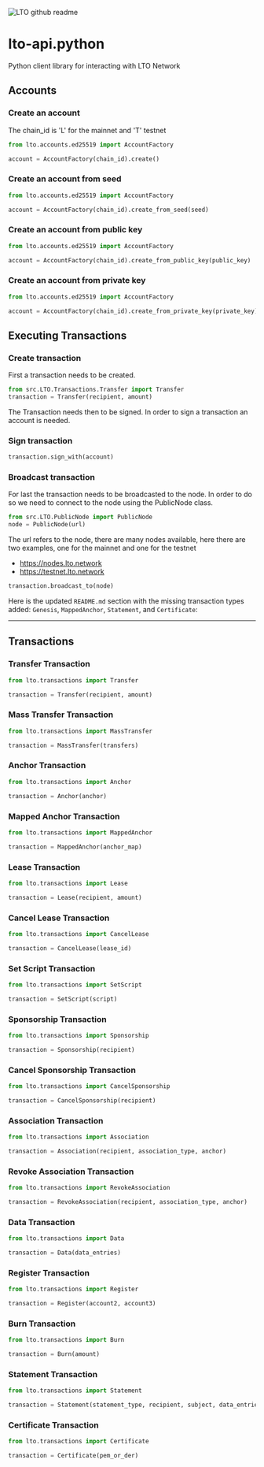 ![LTO github readme](https://user-images.githubusercontent.com/100821/196711741-96cd4ba5-932a-4e95-b420-42d4d61c21fd.png)

# lto-api.python
Python client library for interacting with LTO Network


## Accounts

### Create an account
The chain_id is 'L' for the mainnet and 'T' testnet

```python
from lto.accounts.ed25519 import AccountFactory

account = AccountFactory(chain_id).create()
```
### Create an account from seed

```python
from lto.accounts.ed25519 import AccountFactory

account = AccountFactory(chain_id).create_from_seed(seed)
```

### Create an account from public key

```python
from lto.accounts.ed25519 import AccountFactory

account = AccountFactory(chain_id).create_from_public_key(public_key)
```

### Create an account from private key

```python
from lto.accounts.ed25519 import AccountFactory

account = AccountFactory(chain_id).create_from_private_key(private_key)
```

## Executing Transactions

### Create transaction
First a transaction needs to be created.

```python
from src.LTO.Transactions.Transfer import Transfer
transaction = Transfer(recipient, amount)
```

The Transaction needs then to be signed.  In order to sign a transaction an account is needed.

### Sign transaction

```python
transaction.sign_with(account)
```
### Broadcast transaction

For last the transaction needs to be broadcasted to the node. In order to do so we need to connect to the node using the PublicNode class.

```python
from src.LTO.PublicNode import PublicNode
node = PublicNode(url)
```
The url refers to the node, there are many nodes available, here there are two examples, one for the mainnet and one for the testnet

* https://nodes.lto.network
* https://testnet.lto.network

```python
transaction.broadcast_to(node)
```

Here is the updated `README.md` section with the missing transaction types added: `Genesis`, `MappedAnchor`, `Statement`, and `Certificate`:

---

## Transactions

### Transfer Transaction

```python
from lto.transactions import Transfer

transaction = Transfer(recipient, amount)
```

### Mass Transfer Transaction

```python
from lto.transactions import MassTransfer

transaction = MassTransfer(transfers)
```

### Anchor Transaction

```python
from lto.transactions import Anchor

transaction = Anchor(anchor)
```

### Mapped Anchor Transaction

```python
from lto.transactions import MappedAnchor

transaction = MappedAnchor(anchor_map)
```

### Lease Transaction

```python
from lto.transactions import Lease

transaction = Lease(recipient, amount)
```

### Cancel Lease Transaction

```python
from lto.transactions import CancelLease

transaction = CancelLease(lease_id)
```

### Set Script Transaction

```python
from lto.transactions import SetScript

transaction = SetScript(script)
```

### Sponsorship Transaction

```python
from lto.transactions import Sponsorship

transaction = Sponsorship(recipient)
```

### Cancel Sponsorship Transaction

```python
from lto.transactions import CancelSponsorship

transaction = CancelSponsorship(recipient)
```

### Association Transaction

```python
from lto.transactions import Association

transaction = Association(recipient, association_type, anchor)
```

### Revoke Association Transaction

```python
from lto.transactions import RevokeAssociation

transaction = RevokeAssociation(recipient, association_type, anchor)
```

### Data Transaction

```python
from lto.transactions import Data

transaction = Data(data_entries)
```

### Register Transaction

```python
from lto.transactions import Register

transaction = Register(account2, account3)
```

### Burn Transaction

```python
from lto.transactions import Burn

transaction = Burn(amount)
```

### Statement Transaction

```python
from lto.transactions import Statement

transaction = Statement(statement_type, recipient, subject, data_entries)
```

### Certificate Transaction

```python
from lto.transactions import Certificate

transaction = Certificate(pem_or_der)
```


